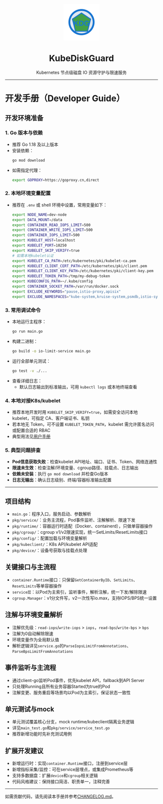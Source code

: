 <p align="center">
  <img src="./logo.svg" width="120" alt="KubeDiskGuard Logo"/>
</p>

<h1 align="center">KubeDiskGuard</h1>
<p align="center">Kubernetes 节点级磁盘 IO 资源守护与限速服务</p> 

---

# 开发手册（Developer Guide）

## 开发环境准备

### 1. Go 版本与依赖
- 推荐 Go 1.18 及以上版本
- 安装依赖：
  ```bash
  go mod download
  ```
- 如需指定代理：
  ```bash
  export GOPROXY=https://goproxy.cn,direct
  ```

### 2. 本地环境变量配置
- 推荐在 `.env` 或 shell 环境中设置，常用变量如下：
  ```bash
  export NODE_NAME=dev-node
  export DATA_MOUNT=/data
  export CONTAINER_READ_IOPS_LIMIT=500
  export CONTAINER_WRITE_IOPS_LIMIT=500
  export CONTAINER_IOPS_LIMIT=500
  export KUBELET_HOST=localhost
  export KUBELET_PORT=10250
  export KUBELET_SKIP_VERIFY=true
  # 如需本地kubelet认证
  export KUBELET_CA_PATH=/etc/kubernetes/pki/kubelet-ca.pem
  export KUBELET_CLIENT_CERT_PATH=/etc/kubernetes/pki/client.pem
  export KUBELET_CLIENT_KEY_PATH=/etc/kubernetes/pki/client-key.pem
  export KUBELET_TOKEN_PATH=/tmp/my-debug-token
  export KUBECONFIG_PATH=~/.kube/config
  export CONTAINER_SOCKET_PATH=/var/run/docker.sock
  export EXCLUDE_KEYWORDS="pause,istio-proxy,apisix"
  export EXCLUDE_NAMESPACES="kube-system,kruise-system,psmdb,istio-system,koordinator-system,kyverno"
  ```

### 3. 常用调试命令
- 本地运行主程序：
  ```bash
  go run main.go
  ```
- 构建二进制：
  ```bash
  go build -o io-limit-service main.go
  ```
- 运行全部单元测试：
  ```bash
  go test -v ./...
  ```
- 查看详细日志：
  - 默认日志输出到标准输出，可用 `kubectl logs` 或本地终端查看

### 4. 本地对接K8s/kubelet
- 推荐本地开发时用 `KUBELET_SKIP_VERIFY=true`，如需安全访问本地 kubelet，可指定 CA、客户端证书、私钥
- 若本地无 Token，可不设置 `KUBELET_TOKEN_PATH`，kubelet 需允许匿名访问或配置合适的 RBAC
- 典型用法见[用户手册](./USER_GUIDE.md)

### 5. 典型问题排查
- **Pod信息获取失败**：检查kubelet API地址、端口、证书、Token、网络连通性
- **限速未生效**：检查注解/环境变量、cgroup路径、挂载点、日志输出
- **依赖未安装**：执行 `go mod download` 并检查Go版本
- **日志无输出**：确认日志级别、终端/容器标准输出配置

---

## 项目结构
- `main.go`：程序入口，服务启动、参数解析
- `pkg/service/`：业务主流程，Pod事件监听、注解解析、限速下发
- `pkg/runtime/`：容器运行时适配（Docker、containerd），只做单容器操作
- `pkg/cgroup/`：cgroup v1/v2限速实现，统一SetLimits/ResetLimits接口
- `pkg/config/`：配置加载与环境变量解析
- `pkg/kubeclient/`：K8s API/kubelet API适配
- `pkg/device/`：设备号获取与挂载点处理

## 关键接口与主流程
- `container.Runtime`接口：只保留`GetContainerByID`、`SetLimits`、`ResetLimits`等单容器操作
- `service层`：以Pod为主索引，监听事件，解析注解，统一下发/解除限速
- `cgroup.Manager`：v1分文件写，v2一次性写io.max，支持IOPS/BPS统一设置

## 注解与环境变量解析
- 注解优先级：`read-iops`/`write-iops` > `iops`，`read-bps`/`write-bps` > `bps`
- 注解为0自动解除限速
- 环境变量作为全局默认值
- 解析逻辑详见`service.go`的`ParseIopsLimitFromAnnotations`、`ParseBpsLimitFromAnnotations`

## 事件监听与主流程
- 通过client-go监听Pod事件，优先kubelet API，fallback到API Server
- 只处理Running且所有业务容器Started为true的Pod
- 注解变更、服务重启等场景均以Pod为主索引，保证状态一致性

## 单元测试与mock
- 单元测试覆盖核心分支，mock runtime/kubeclient隔离业务逻辑
- 详见`main_test.go`和`pkg/service/service_test.go`
- 推荐新增功能时先补充测试用例

## 扩展开发建议
- 新增运行时：实现`container.Runtime`接口，注册到service层
- 新增指标采集/监控：可在service层埋点，或集成Prometheus等
- 支持多数据盘：扩展`device`和`cgroup`相关逻辑
- 代码风格建议：保持接口简洁、职责单一，注释完善

---
如需贡献代码，请先阅读本手册并参考[CHANGELOG.md](./CHANGELOG.md)。 